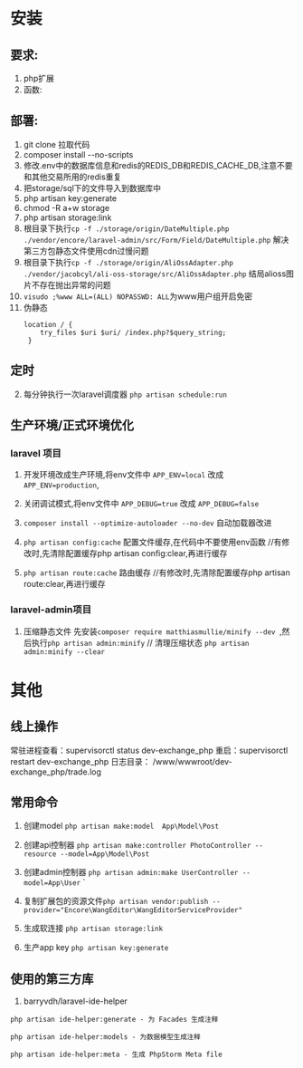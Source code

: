 # 安装

## 要求:
 1. php扩展 
 2. 函数: 
 
## 部署:
1. git clone 拉取代码    
2. composer install --no-scripts
4. 修改.env中的数据库信息和redis的REDIS_DB和REDIS_CACHE_DB,注意不要和其他交易所用的redis重复
4. 把storage/sql下的文件导入到数据库中
4. php artisan key:generate
5. chmod -R a+w storage
6. php artisan storage:link
7. 根目录下执行`cp -f ./storage/origin/DateMultiple.php ./vendor/encore/laravel-admin/src/Form/Field/DateMultiple.php` 解决第三方包静态文件使用cdn过慢问题
7. 根目录下执行`cp -f ./storage/origin/AliOssAdapter.php ./vendor/jacobcyl/ali-oss-storage/src/AliOssAdapter.php` 结局alioss图片不存在抛出异常的问题
8. `visudo ;%www ALL=(ALL) NOPASSWD: ALL`为www用户组开启免密
7. 伪静态
    ```
    location / {
        try_files $uri $uri/ /index.php?$query_string;
     }    
    ```
  
 
## 定时
2. 每分钟执行一次laravel调度器  `php artisan schedule:run`


## 生产环境/正式环境优化
### laravel 项目

1. 开发环境改成生产环境,将env文件中 `APP_ENV=local` 改成 `APP_ENV=production`,
2. 关闭调试模式,将env文件中 `APP_DEBUG=true` 改成 `APP_DEBUG=false`

1. `composer install --optimize-autoloader --no-dev` 自动加载器改进

2. `php artisan config:cache` 配置文件缓存,在代码中不要使用env函数 //有修改时,先清除配置缓存php artisan config:clear,再进行缓存  

3. `php artisan route:cache` 路由缓存  //有修改时,先清除配置缓存php artisan route:clear,再进行缓存  

### laravel-admin项目
1. 压缩静态文件 先安装`composer require matthiasmullie/minify --dev
`,然后执行`php artisan admin:minify` // 清理压缩状态  `php artisan admin:minify --clear`






# 其他
## 线上操作
常驻进程查看：supervisorctl status dev-exchange_php
重启：supervisorctl restart  dev-exchange_php
日志目录： /www/wwwroot/dev-exchange_php/trade.log


## 常用命令
1. 创建model `php artisan make:model 
           App\Model\Post
           ` 
2. 创建api控制器 `php artisan make:controller PhotoController --resource --model=App\Model\Post`
3. 创建admin控制器   `php artisan admin:make UserController --model=App\User`
`  
4. 复制扩展包的资源文件`php artisan vendor:publish --provider="Encore\WangEditor\WangEditorServiceProvider"
`
5. 生成软连接 `php artisan storage:link`

6. 生产app key `php artisan key:generate`
## 使用的第三方库
1. barryvdh/laravel-ide-helper 
```
php artisan ide-helper:generate - 为 Facades 生成注释

php artisan ide-helper:models - 为数据模型生成注释

php artisan ide-helper:meta - 生成 PhpStorm Meta file

```









            
